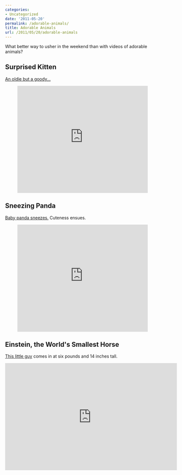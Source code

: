 ```yaml
---
categories:
- Uncategorized
date: '2011-05-20'
permalink: /adorable-animals/
title: Adorable Animals
url: /2011/05/20/adorable-animals
---
```


What better way to usher in the weekend than with videos of adorable animals?

<h2>Surprised Kitten</h2>

<a href="https://www.youtube.com/watch?v=0Bmhjf0rKe8">An oldie but a goody...</a>

<p align="center"><iframe width="425" height="349" src="https://www.youtube.com/embed/0Bmhjf0rKe8?rel=0" frameborder="0" allowfullscreen></iframe></p>

<h2>Sneezing Panda</h2>

<a href="https://www.youtube.com/watch?v=XbqzgDnfMsE">Baby panda sneezes.</a> Cuteness ensues.

<p align="center"><iframe width="425" height="349" src="https://www.youtube.com/embed/XbqzgDnfMsE?rel=0" frameborder="0" allowfullscreen></iframe></p>

<h2>Einstein, the World's Smallest Horse</h2>

<a href="https://www.youtube.com/watch?v=6XQtd9cTGFM">This little guy</a> comes in at six pounds and 14 inches tall.

<p align="center"><iframe width="560" height="349" src="https://www.youtube.com/embed/6XQtd9cTGFM?rel=0" frameborder="0" allowfullscreen></iframe></p>